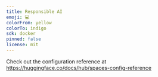 ```yaml
---
title: Responsible AI
emoji: 💻
colorFrom: yellow
colorTo: indigo
sdk: docker
pinned: false
license: mit
---
```


Check out the configuration reference at https://huggingface.co/docs/hub/spaces-config-reference
